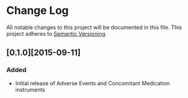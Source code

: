 # Change Log
All notable changes to this project will be documented in this file.
This project adheres to [Semantic Versioning](http://semver.org/).

## [0.1.0][2015-09-11]
### Added
- Initial release of Adverse Events and Concomitant Medication instruments
